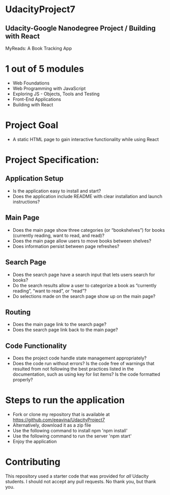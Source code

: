 # UdacityProject7
## Udacity-Google Nanodegree Project / Building with React
MyReads: A Book Tracking App

# 1 out of 5 modules
* Web Foundations
* Web Programming with JavaScript
* Exploring JS - Objects, Tools and Testing
* Front-End Applications
* Building with React

# Project Goal
* A static HTML page to gain interactive functionality while using React

# Project Specification:
## Application Setup
* Is the application easy to install and start?
* Does the application include README with clear installation and launch instructions?
## Main Page
* Does the main page show three categories (or “bookshelves”) for books (currently reading, want to read, and read)?
* Does the main page allow users to move books between shelves?
* Does information persist between page refreshes?
## Search Page
* Does the search page have a search input that lets users search for books?
* Do the search results allow a user to categorize a book as “currently reading”, “want to read”, or “read”?
* Do selections made on the search page show up on the main page?
## Routing
* Does the main page link to the search page?
* Does the search page link back to the main page?
## Code Functionality
* Does the project code handle state management appropriately?
* Does the code run without errors? Is the code free of warnings that resulted from not following the best practices listed in the documentation, such as using key for list items? Is the code formatted properly?


# Steps to run the application
* Fork or clone my repository that is available at https://github.com/eeavina/UdacityProject7
* Alternatively, download it as a zip file
* Use the following command to install npm 'npm install'
* Use the following command to run the server 'npm start'
* Enjoy the application

# Contributing
This repository used a starter code that was provided for _all_ Udacity students. I should not accept any pull requests. No thank you, but thank you.
